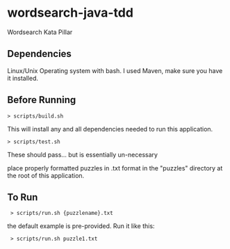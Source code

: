 # wordsearch-java-tdd
Wordsearch Kata Pillar

## Dependencies
Linux/Unix Operating system with bash.
I used Maven, make sure you have it installed.

## Before Running


``` > scripts/build.sh ```

This will install any and all dependencies needed to run this application.


``` > scripts/test.sh ```

These should pass... but is essentially un-necessary


place properly formatted puzzles in .txt format in the "puzzles" directory at the root of this application.

## To Run
``` > scripts/run.sh {puzzlename}.txt```

the default example is pre-provided. Run it like this:


``` > scripts/run.sh puzzle1.txt```

